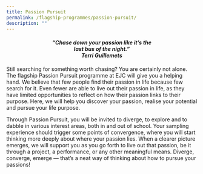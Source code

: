 ```yaml
---
title: Passion Pursuit
permalink: /flagship-programmes/passion-pursuit/
description: ""
---
```

<center><h4><em>“Chase down your passion like it’s the<br>last bus of the night.”<br><b>Terri Guillemets</b></em></h4></center>

Still searching for something worth chasing? You are certainly not alone. The flagship Passion Pursuit programme at EJC will give you a helping hand. We believe that few people find their passion in life because few search for it. Even fewer are able to live out their passion in life, as they have limited opportunities to reflect on how their passion links to their purpose. Here, we will help you discover your passion, realise your potential and pursue your life purpose.

Through Passion Pursuit, you will be invited to diverge, to explore and to dabble in various interest areas, both in and out of school. Your sampling experience should trigger some points of convergence, where you will start thinking more deeply about where your passion lies. When a clearer picture emerges, we will support you as you go forth to live out that passion, be it through a project, a performance, or any other meaningful means. Diverge, converge, emerge — that’s a neat way of thinking about how to pursue your passions!